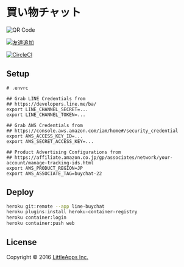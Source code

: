 買い物チャット
==============


![QR Code](https://api.qrserver.com/v1/create-qr-code/?color=000000&bgcolor=FFFFFF&data=https%3A%2F%2Fline.me%2FR%2Fti%2Fp%2FBsqbfocuYK&qzone=1&margin=0&size=200x200&ecc=L)

[![友達追加](https://scdn.line-apps.com/n/line_add_friends/btn/ja.png)](https://line.me/R/ti/p/%40xhe9481d)

[![CircleCI](https://circleci.com/gh/ngs/line-buychat/tree/master.svg?style=svg&circle-token=b93d2f1b5b11b10f45990807de1768ff7cac60ac)](https://circleci.com/gh/ngs/line-buychat/tree/master)

Setup
-----

```
# .envrc

## Grab LINE Credentials from
## https://developers.line.me/ba/
export LINE_CHANNEL_SECRET=...
export LINE_CHANNEL_TOKEN=...

## Grab AWS Credentials from
## https://console.aws.amazon.com/iam/home#/security_credential
export AWS_ACCESS_KEY_ID=...
export AWS_SECRET_ACCESS_KEY=...

## Product Advertising Configurations from
## https://affiliate.amazon.co.jp/gp/associates/network/your-account/manage-tracking-ids.html
export AWS_PRODUCT_REGION=JP
export AWS_ASSOCIATE_TAG=buychat-22
```

Deploy
------

```sh
heroku git:remote --app line-buychat
heroku plugins:install heroku-container-registry
heroku container:login
heroku container:push web
```

License
-------

Copyright &copy; 2016 [LittleApps Inc.](https://littleapps.jp)
